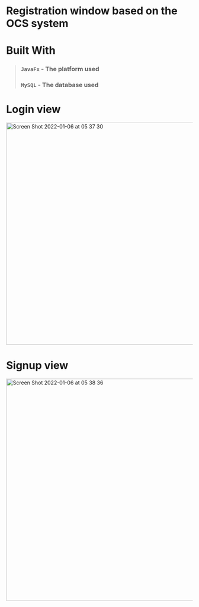 # Registration window based on the OCS system

# Built With

> ### `JavaFx` - The platform used
> ### `MySQL` - The database used
# Login view
<img width="600" alt="Screen Shot 2022-01-06 at 05 37 30" src="https://user-images.githubusercontent.com/73655002/148305022-5b23eb6b-489a-423f-865d-54d9f20cce17.png">

# Signup view
<img width="600" alt="Screen Shot 2022-01-06 at 05 38 36" src="https://user-images.githubusercontent.com/73655002/148305121-0a1a10d1-61ad-435d-b7a1-e188fffae35d.png">
